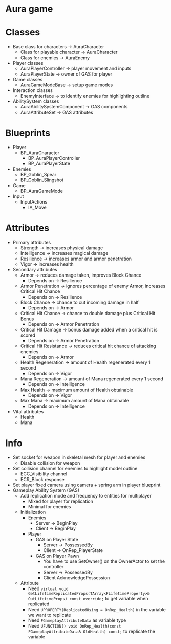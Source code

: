 # Aura game

# Classes
* Base class for characters -> AuraCharacter
  * Class for playable character -> AuraCharacter
  * Class for enemies -> AuraEnemy
* Player classes
  * AuraPlayerController -> player movement and inputs
  * AuraPlayerState -> owner of GAS for player
* Game classes
  * AuraGameModeBase -> setup game modes
* Interaction classes
  * EnemyInterface -> to identify enemies for highlighting outline
* AbilitySystem classes
  * AuraAbilitySystemComponent -> GAS components
  * AuraAttributeSet -> GAS attributes

# Blueprints
  * Player
    * BP_AuraCharacter
      * BP_AuraPlayerController
      * BP_AuraPlayerState
  * Enemies
    * BP_Goblin_Spear
    * BP_Goblin_Slingshot
  * Game
    * BP_AuraGameMode
  * Input
    * InputActions
      * IA_Move

# Attributes
* Primary attributes
  * Strength -> increases physical damage
  * Intelligence -> increases magical damage
  * Resilience -> increases armor and armor penetration
  * Vigor -> increases health
* Secondary attributes
  * Armor -> reduces damage taken, improves Block Chance
    * Depends on -> Resilience
  * Armor Penetration -> ignores percentage of enemy Armor, increases Critical Hit Chance
    * Depends on -> Resilience
  * Block Chance -> chance to cut incoming damage in half
    * Depends on -> Armor
  * Critical Hit Chance -> chance to double damage plus Critical Hit Bonus
    * Depends on -> Armor Penetration
  * Critical Hit Damage -> bonus damage added when a critical hit is scored
    * Depends on -> Armor Penetration
  * Critical Hit Resistance -> reduces critical hit chance of attacking enemies
    * Depends on -> Armor
  * Health Regeneration -> amount of Health regenerated every 1 second
    * Depends on -> Vigor
  * Mana Regeneration -> amount of Mana regenerated every 1 second
    * Depends on -> Intelligence
  * Max Health -> maximum amount of Health obtainable
    * Depends on -> Vigor
  * Max Mana -> maximum amount of Mana obtainable
    * Depends on -> Intelligence
* Vital attributes
  * Health
  * Mana

# Info
* Set socket for weapon in skeletal mesh for player and enemies
  * Disable collision for weapon
* Set collision channel for enemies to highlight model outline
  * ECC_Visibility channel
  * ECR_Block response
* Set player fixed camera using camera + spring arm in player blueprint
* Gameplay Ability System (GAS)
  * Add replication mode and frequency to entities for multiplayer
    * Mixed for player for replication
    * Minimal for enemies
  * Initialization
    * Enemies
      * Server -> BeginPlay
      * Client -> BeginPlay
    * Player
      * GAS on Player State
        * Server -> PossessedBy
        * Client -> OnRep_PlayerState
      * GAS on Player Pawn
        * You have to use SetOwner() on the OwnerActor to set the controller 
        * Server -> PossessedBy
        * Client AcknowledgePossession
  * Attribute
    * Need `virtual void GetLifetimeReplicatedProps(TArray<FLifetimeProperty>& OutLifetimeProps) const override;` to get variable when replicated
    * Need `UPROPERTY(ReplicatedUsing = OnRep_Health)` in the variable we want to replicate
    * Need `FGameplayAttributeData` as variable type
    * Need `UFUNCTION() void OnRep_Health(const FGameplayAttributeData& OldHealth) const;` to replicate the variable